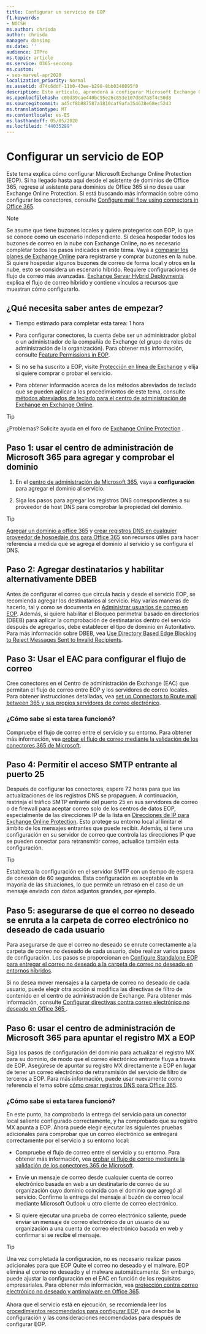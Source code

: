 ```yaml
---
title: Configurar un servicio de EOP
f1.keywords:
- NOCSH
ms.author: chrisda
author: chrisda
manager: dansimp
ms.date: ''
audience: ITPro
ms.topic: article
ms.service: O365-seccomp
ms.custom:
- seo-marvel-apr2020
localization_priority: Normal
ms.assetid: d74c6ddf-11b0-43ee-b298-8bb0340895f0
description: Este artículo, aprenderá a configurar Microsoft Exchange Online Protection (EOP).
ms.openlocfilehash: c00d39cae440bc95e26c853e107d8d7a8f4c50d8
ms.sourcegitcommit: a45cf8b887587a1810caf9afa354638e68ec5243
ms.translationtype: MT
ms.contentlocale: es-ES
ms.lasthandoff: 05/05/2020
ms.locfileid: "44035289"
---
```

# <a name="set-up-your-eop-service"></a>Configurar un servicio de EOP

Este tema explica cómo configurar Microsoft Exchange Online Protection (EOP). Si ha llegado hasta aquí desde el asistente de dominios de Office 365, regrese al asistente para dominios de Office 365 si no desea usar Exchange Online Protection. Si está buscando más información sobre cómo configurar los conectores, consulte [Configure mail flow using connectors in Office 365](https://docs.microsoft.com/exchange/mail-flow-best-practices/use-connectors-to-configure-mail-flow/use-connectors-to-configure-mail-flow).

> [!NOTE]
> Se asume que tiene buzones locales y quiere protegerlos con EOP, lo que se conoce como un escenario independiente. Si desea hospedar todos los buzones de correo en la nube con Exchange Online, no es necesario completar todos los pasos indicados en este tema. Vaya a [comparar los planes de Exchange Online](https://products.office.com/exchange/compare-microsoft-exchange-online-plans) para registrarse y comprar buzones en la nube. Si quiere hospedar algunos buzones de correo de forma local y otros en la nube, esto se considera un escenario híbrido. Requiere configuraciones de flujo de correo más avanzadas. [Exchange Server Hybrid Deployments](https://docs.microsoft.com/exchange/exchange-hybrid) explica el flujo de correo híbrido y contiene vínculos a recursos que muestran cómo configurarlo.

## <a name="what-do-you-need-to-know-before-you-begin"></a>¿Qué necesita saber antes de empezar?

- Tiempo estimado para completar esta tarea: 1 hora

- Para configurar conectores, la cuenta debe ser un administrador global o un administrador de la compañía de Exchange (el grupo de roles de administración de la organización). Para obtener más información, consulte [Feature Permissions in EOP](feature-permissions-in-eop.md).

- Si no se ha suscrito a EOP, visite [Protección en línea de Exchange](https://products.office.com/exchange/exchange-email-security-spam-protection) y elija si quiere comprar o probar el servicio.

- Para obtener información acerca de los métodos abreviados de teclado que se pueden aplicar a los procedimientos de este tema, consulte [métodos abreviados de teclado para el centro de administración de Exchange en Exchange Online](https://docs.microsoft.com/Exchange/accessibility/keyboard-shortcuts-in-admin-center).

> [!TIP]
> ¿Problemas? Solicite ayuda en el foro de [Exchange Online Protection](https://go.microsoft.com/fwlink/p/?linkId=285351) .

## <a name="step-1-use-the-microsoft-365-admin-center-to-add-and-verify-your-domain"></a>Paso 1: usar el centro de administración de Microsoft 365 para agregar y comprobar el dominio

1. En el [centro de administración de Microsoft 365](https://docs.microsoft.com/office365/admin/admin-overview/about-the-admin-center), vaya a **configuración** para agregar el dominio al servicio.

2. Siga los pasos para agregar los registros DNS correspondientes a su proveedor de host DNS para comprobar la propiedad del dominio.

> [!TIP]
> [Agregar un dominio a office 365](https://docs.microsoft.com/office365/admin/setup/add-domain) y [crear registros DNS en cualquier proveedor de hospedaje dns para Office 365](https://docs.microsoft.com/office365/admin/get-help-with-domains/create-dns-records-at-any-dns-hosting-provider) son recursos útiles para hacer referencia a medida que se agrega el dominio al servicio y se configura el DNS.

## <a name="step-2-add-recipients-and-optionally-enable-dbeb"></a>Paso 2: Agregar destinatarios y habilitar alternativamente DBEB

Antes de configurar el correo que circula hacia y desde el servicio EOP, se recomienda agregar los destinatarios al servicio. Hay varias maneras de hacerlo, tal y como se documenta en [Administrar usuarios de correo en EOP](manage-mail-users-in-eop.md). Además, si quiere habilitar el Bloqueo perimetral basado en directorios (DBEB) para aplicar la comprobación de destinatarios dentro del servicio después de agregarlos, debe establecer el tipo de dominio en Autoritativo. Para más información sobre DBEB, vea [Use Directory Based Edge Blocking to Reject Messages Sent to Invalid Recipients](https://docs.microsoft.com/exchange/mail-flow-best-practices/use-directory-based-edge-blocking).

## <a name="step-3-use-the-eac-to-set-up-mail-flow"></a>Paso 3: Usar el EAC para configurar el flujo de correo

Cree conectores en el Centro de administración de Exchange (EAC) que permitan el flujo de correo entre EOP y los servidores de correo locales. Para obtener instrucciones detalladas, vea [set up Connectors to Route mail between 365 y sus propios servidores de correo electrónico](https://docs.microsoft.com/exchange/mail-flow-best-practices/use-connectors-to-configure-mail-flow/set-up-connectors-to-route-mail).

### <a name="how-do-you-know-this-task-worked"></a>¿Cómo sabe si esta tarea funcionó?

Compruebe el flujo de correo entre el servicio y su entorno. Para obtener más información, vea [probar el flujo de correo mediante la validación de los conectores 365 de Microsoft](https://docs.microsoft.com/exchange/mail-flow-best-practices/test-mail-flow).

## <a name="step-4-allow-inbound-port-25-smtp-access"></a>Paso 4: Permitir el acceso SMTP entrante al puerto 25

Después de configurar los conectores, espere 72 horas para que las actualizaciones de los registros DNS se propaguen. A continuación, restrinja el tráfico SMTP entrante del puerto 25 en sus servidores de correo o de firewall para aceptar correo solo de los centros de datos EOP, especialmente de las direcciones IP de la lista en [Direcciones de IP para Exchange Online Protection](https://docs.microsoft.com/office365/enterprise/urls-and-ip-address-ranges). Esto protege su entorno local al limitar el ámbito de los mensajes entrantes que puede recibir. Además, si tiene una configuración en su servidor de correo que controla las direcciones IP que se pueden conectar para retransmitir correo, actualice también esta configuración.

> [!TIP]
> Establezca la configuración en el servidor SMTP con un tiempo de espera de conexión de 60 segundos. Esta configuración es aceptable en la mayoría de las situaciones, lo que permite un retraso en el caso de un mensaje enviado con datos adjuntos grandes, por ejemplo.

## <a name="step-5-ensure-that-spam-is-routed-to-each-users-junk-email-folder"></a>Paso 5: asegurarse de que el correo no deseado se enruta a la carpeta de correo electrónico no deseado de cada usuario

Para asegurarse de que el correo no deseado se enrute correctamente a la carpeta de correo no deseado de cada usuario, debe realizar varios pasos de configuración. Los pasos se proporcionan en [Configure Standalone EOP para entregar el correo no deseado a la carpeta de correo no deseado en entornos híbridos](ensure-that-spam-is-routed-to-each-user-s-junk-email-folder.md).

Si no desea mover mensajes a la carpeta de correo no deseado de cada usuario, puede elegir otra acción si modifica las directivas de filtro de contenido en el centro de administración de Exchange. Para obtener más información, consulte [Configurar directivas contra correo electrónico no deseado en Office 365 ](configure-your-spam-filter-policies.md).

## <a name="step-6-use-the-microsoft-365-admin-center-to-point-your-mx-record-to-eop"></a>Paso 6: usar el centro de administración de Microsoft 365 para apuntar el registro MX a EOP

Siga los pasos de configuración del dominio para actualizar el registro MX para su dominio, de modo que el correo electrónico entrante fluya a través de EOP. Asegúrese de apuntar su registro MX directamente a EOP en lugar de tener un correo electrónico de retransmisión del servicio de filtro de terceros a EOP. Para más información, puede usar nuevamente como referencia el tema sobre [cómo crear registros DNS para Office 365](https://docs.microsoft.com/office365/admin/get-help-with-domains/create-dns-records-at-any-dns-hosting-provider).

### <a name="how-do-you-know-this-task-worked"></a>¿Cómo sabe si esta tarea funcionó?

En este punto, ha comprobado la entrega del servicio para un conector local saliente configurado correctamente, y ha comprobado que su registro MX apunta a EOP. Ahora puede elegir ejecutar las siguientes pruebas adicionales para comprobar que un correo electrónico se entregará correctamente por el servicio a su entorno local:

- Compruebe el flujo de correo entre el servicio y su entorno. Para obtener más información, vea [probar el flujo de correo mediante la validación de los conectores 365 de Microsoft](https://docs.microsoft.com/exchange/mail-flow-best-practices/test-mail-flow).

- Envíe un mensaje de correo desde cualquier cuenta de correo electrónico basada en web a un destinatario de correo de su organización cuyo dominio coincida con el dominio que agregó al servicio. Confirme la entrega del mensaje al buzón de correo local mediante Microsoft Outlook u otro cliente de correo electrónico.

- Si quiere ejecutar una prueba de correo electrónico saliente, puede enviar un mensaje de correo electrónico de un usuario de su organización a una cuenta de correo electrónico basada en web y confirmar si se recibe el mensaje.

> [!TIP]
> Una vez completada la configuración, no es necesario realizar pasos adicionales para que EOP Quite el correo no deseado y el malware. EOP elimina el correo no deseado y el malware automáticamente. Sin embargo, puede ajustar la configuración en el EAC en función de los requisitos empresariales. Para obtener más información, vea [protección contra correo electrónico no deseado y antimalware en Office 365](anti-spam-and-anti-malware-protection.md). <br/><br/> Ahora que el servicio está en ejecución, se recomienda leer los [procedimientos recomendados para configurar EOP](best-practices-for-configuring-eop.md), que describe la configuración y las consideraciones recomendadas para después de configurar EOP.
